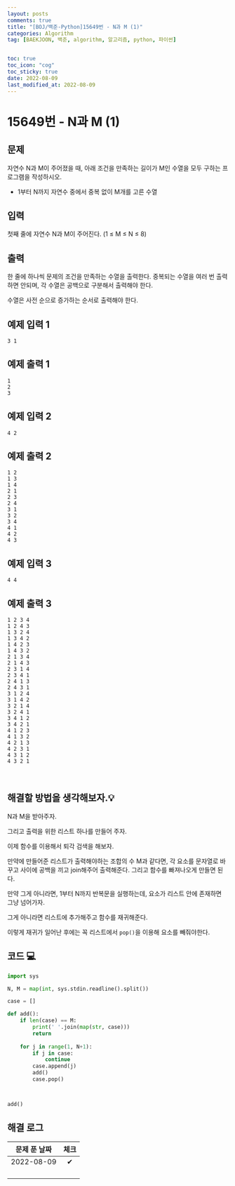 ```yaml
---
layout: posts
comments: true
title: "[BOJ/백준-Python]15649번 - N과 M (1)"
categories: Algorithm
tag: [BAEKJOON, 백준, algorithm, 알고리즘, python, 파이썬]


toc: true
toc_icon: "cog"
toc_sticky: true
date: 2022-08-09
last_modified_at: 2022-08-09
---
```




# 15649번 - N과 M (1)


## 문제
자연수 N과 M이 주어졌을 때, 아래 조건을 만족하는 길이가 M인 수열을 모두 구하는 프로그램을 작성하시오.

* 1부터 N까지 자연수 중에서 중복 없이 M개를 고른 수열



## 입력
첫째 줄에 자연수 N과 M이 주어진다. (1 ≤ M ≤ N ≤ 8)




## 출력
한 줄에 하나씩 문제의 조건을 만족하는 수열을 출력한다. 중복되는 수열을 여러 번 출력하면 안되며, 각 수열은 공백으로 구분해서 출력해야 한다.

수열은 사전 순으로 증가하는 순서로 출력해야 한다.





## 예제 입력 1 

```
3 1
```



## 예제 출력 1

```
1
2
3
```

## 예제 입력 2

```
4 2
```



## 예제 출력 2

```
1 2
1 3
1 4
2 1
2 3
2 4
3 1
3 2
3 4
4 1
4 2
4 3
```

## 예제 입력 3

```
4 4
```



## 예제 출력 3

```
1 2 3 4
1 2 4 3
1 3 2 4
1 3 4 2
1 4 2 3
1 4 3 2
2 1 3 4
2 1 4 3
2 3 1 4
2 3 4 1
2 4 1 3
2 4 3 1
3 1 2 4
3 1 4 2
3 2 1 4
3 2 4 1
3 4 1 2
3 4 2 1
4 1 2 3
4 1 3 2
4 2 1 3
4 2 3 1
4 3 1 2
4 3 2 1
```




<Br>

##  해결할 방법을 생각해보자.💡
N과 M을 받아주자.

그리고 출력을 위한 리스트 하나를 만들어 주자.

이제 함수를 이용해서 퇴각 검색을 해보자.

만약에 만들어준 리스트가 출력해야하는 조합의 수 M과 같다면, 각 요소를 문자열로 바꾸고 사이에 공백을 끼고 join해주어 출력해준다.
그리고 함수를 빠져나오게 만들면 된다.

만약 그게 아니라면, 1부터 N까지 반복문을 실행하는데, 요소가 리스트 안에 존재하면 그냥 넘어가자.

그게 아니라면 리스트에 추가해주고 함수를 재귀해준다.

이렇게 재귀가 일어난 후에는 꼭 리스트에서 `pop()`을 이용해 요소를 빼줘야한다.



## 코드 💻

```python
import sys

N, M = map(int, sys.stdin.readline().split())

case = []

def add():
    if len(case) == M:
        print(' '.join(map(str, case)))
        return
    
    for j in range(1, N+1):
        if j in case:
            continue
        case.append(j)
        add()
        case.pop()



add()
```





## 해결 로그 

| 문제 푼 날짜 | 체크 |
| :----------: | :--: |
|  2022-08-09  |  ✔   |
|              |      |
|              |      |
|              |      |
|              |      |



